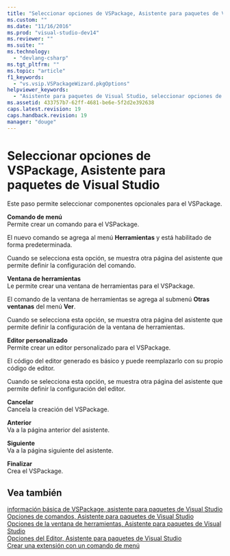 ```yaml
---
title: "Seleccionar opciones de VSPackage, Asistente para paquetes de Visual Studio | Microsoft Docs"
ms.custom: ""
ms.date: "11/16/2016"
ms.prod: "visual-studio-dev14"
ms.reviewer: ""
ms.suite: ""
ms.technology: 
  - "devlang-csharp"
ms.tgt_pltfrm: ""
ms.topic: "article"
f1_keywords: 
  - "vs.vsip.VSPackageWizard.pkgOptions"
helpviewer_keywords: 
  - "Asistente para paquetes de Visual Studio, seleccionar opciones de VSPackage"
ms.assetid: 433757b7-62ff-4681-be6e-5f2d2e392638
caps.latest.revision: 19
caps.handback.revision: 19
manager: "douge"
---
```

# Seleccionar opciones de VSPackage, Asistente para paquetes de Visual Studio
Este paso permite seleccionar componentes opcionales para el VSPackage.  
  
 **Comando de menú**  
 Permite crear un comando para el VSPackage.  
  
 El nuevo comando se agrega al menú **Herramientas** y está habilitado de forma predeterminada.  
  
 Cuando se selecciona esta opción, se muestra otra página del asistente que permite definir la configuración del comando.  
  
 **Ventana de herramientas**  
 Le permite crear una ventana de herramientas para el VSPackage.  
  
 El comando de la ventana de herramientas se agrega al submenú **Otras ventanas** del menú **Ver**.  
  
 Cuando se selecciona esta opción, se muestra otra página del asistente que permite definir la configuración de la ventana de herramientas.  
  
 **Editor personalizado**  
 Permite crear un editor personalizado para el VSPackage.  
  
 El código del editor generado es básico y puede reemplazarlo con su propio código de editor.  
  
 Cuando se selecciona esta opción, se muestra otra página del asistente que permite definir la configuración del editor.  
  
 **Cancelar**  
 Cancela la creación del VSPackage.  
  
 **Anterior**  
 Va a la página anterior del asistente.  
  
 **Siguiente**  
 Va a la página siguiente del asistente.  
  
 **Finalizar**  
 Crea el VSPackage.  
  
## Vea también  
 [información básica de VSPackage, asistente para paquetes de Visual Studio](../misc/basic-vspackage-information-visual-studio-package-wizard.md)   
 [Opciones de comandos, Asistente para paquetes de Visual Studio](../misc/command-options-visual-studio-package-wizard.md)   
 [Opciones de la ventana de herramientas, Asistente para paquetes de Visual Studio](../misc/tool-window-options-visual-studio-package-wizard.md)   
 [Opciones del Editor, Asistente para paquetes de Visual Studio](../misc/editor-options-visual-studio-package-wizard.md)   
 [Crear una extensión con un comando de menú](../Topic/Creating%20an%20Extension%20with%20a%20Menu%20Command.md)